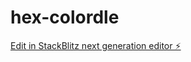# hex-colordle

[Edit in StackBlitz next generation editor ⚡️](https://stackblitz.com/~/github.com/snkoski/hex-colordle)